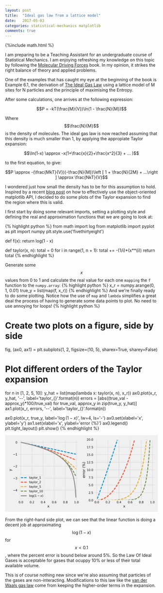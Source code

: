 ```yaml
---
layout: post
title:  "Ideal gas law from a lattice model"
date:   2017-05-03
categories: statistical-mechanics matplotlib
comments: true
---
```

{%include math.html %}

I am preparing to be a Teaching Assistant for an undergraduate course of Statistical
Mechanics. I am enjoying refreshing my knowledge on this topic by following the [Molecular Driving Forces][book]
book. In my opinion, it strikes the right balance of theory and applied problems.

One of the examples that has caught my eye at the beginning of the book is Example 6.1,
the derivation of [The Ideal Gas Law][law] using a lattice model of M sites for N particles
and the principle of maximising the Entropy.

After some calculations, one arrives at the following expression:

$$P = -kT(\frac{M}{V})\ln(1 - \frac{N}{M})$$

Where $$\frac{N}{M}$$ is the density of molecules.
The ideal gas law is now reached assuming that this density is much smaller than 1,
by applying the appropiate Taylor expansion:

$$\ln(1-x) \approx -x(1+\frac{x}{2}+\frac{x^2}{3} + ... )$$

to the first equation, to give:

$$P \approx -(\frac{MkT}{V})(-\frac{N}{M})\left [ 1 + \frac{N}{2M} + ...\right ] \approx \frac{NkT}{V}$$

I wondered just how small the density has to be for this assumption to hold.
Inspired by a recent [blog post][matplotlib] on how to effectively use the object-oriented matplotlib API,
I decided to do some plots of the Taylor expansion to find the region where this is valid.

I first start by doing some relevant imports, setting a plotting style and defining the real and approximation
functions that we are going to look at:

{% highlight python %}
from math import log
from matplotlib import pyplot as plt
import numpy
plt.style.use('fivethirtyeight')


def f(x):
    return log(1 - x)


def taylor(x, n):
    total = 0
    for i in range(1, n + 1):
        total += -(1/i)*(x**(i))
    return total
{% endhighlight %}

Generate some $$x$$ values from 0 to 1 and calculate the real value for each one `mapping` the `f` function to the
`numpy.array`:
{% highlight python %}
x_r = numpy.arange(0, 1, 0.01)
true_y = list(map(f, x_r))
{% endhighlight %}
And we're finally ready to do some plotting. Notice how the use of `map` and `lambda` simplifies a great deal the process of having to generate
some data points to plot. No need to use annoying for loops!
{% highlight python %}
# Create two plots on a figure, side by side
fig, (ax0, ax1) = plt.subplots(1, 2, figsize=(10, 5), sharex=True, sharey=False)
# Plot different orders of the Taylor expansion
for n in [1, 2, 5, 10]:
    y_hat = list(map(lambda x: taylor(x, n), x_r))
    ax0.plot(x_r, y_hat, '--', label='taylor_{}'.format(n))
    errors = [abs((true_val - approx_y)*100/true_val) for true_val, approx_y in zip(true_y, y_hat)]
    ax1.plot(x_r, errors, '--', label='taylor_{}'.format(n))

ax0.plot(x_r, true_y, label='$\log(1-x)$', lw=4, ls='-')
ax0.set(xlabel='x', ylabel='y')
ax1.set(xlabel='x', ylabel='error (%)')
ax0.legend()
plt.tight_layout()
plt.show()
{% endhighlight %}

![nice_plot](/downloads/taylor.png)

From the right-hand side plot, we can see that the linear function
is doing a decent job at approximating $$\log(1-x)$$ for $$x<0.1$$,
where the percent error is bound below around 5%. So the Law Of Ideal Gases is
acceptable for gases that ocuppy 10% or less of their total available volume.

This is of course nothing new since we're also assuming that particles of the gases are non-interacting.
Modifications to this law like the
[van der Waals gas law][vdwaals] come from keeping the higher-order terms in the expansion.


[law]: https://www.wikiwand.com/en/Ideal_gas_law
[book]: https://www.amazon.co.uk/Molecular-Driving-Forces-Statistical-Thermodynamics-ebook/dp/B008ZJKXGY/
[matplotlib]: http://pbpython.com/effective-matplotlib.html
[vdwaals]: https://www.wikiwand.com/en/Van_der_Waals_equation